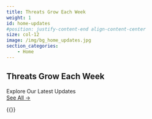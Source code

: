 ```yaml
---
title: Threats Grow Each Week
weight: 1
id: home-updates
#position: justify-content-end align-content-center
size: col-12 
image: /img/bg_home_updates.jpg
section_categories:
    - Home
---
```


<div class="headline">
<div class="headlineIn">
    <h2>Threats Grow Each Week</h2>
    <div class="headingTagline">Explore Our Latest Updates</div>
    </div>
    <a href="/updates/" class="button btn-dark">See All →</a>
</div>

{{<updates>}}